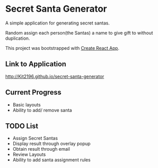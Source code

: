 # Secret Santa Generator

A simple application for generating secret santas. 

Random assign each person(the Santas) a name to give gift to without duplication.

This project was bootstrapped with [Create React App](https://github.com/facebook/create-react-app).

## Link to Application
http://Kit2196.github.io/secret-santa-generator

## Current Progress 
- Basic layouts
- Ability to add/ remove santa

## TODO List
- Assign Secret Santas
- Display result through overlay popup
- Obtain result through email
- Review Layouts
- Ability to add santa assignment rules
